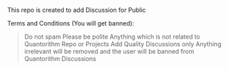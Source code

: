 This repo is created to add Discussion for Public

Terms and Conditions (You will get banned):
> Do not spam
> Please be polite
> Anything which is not related to Quantorithm Repo or Projects
> Add Quality Discussions only
> Anything irrelevant will be removed and the user will be banned from Quantorithm Discussions
